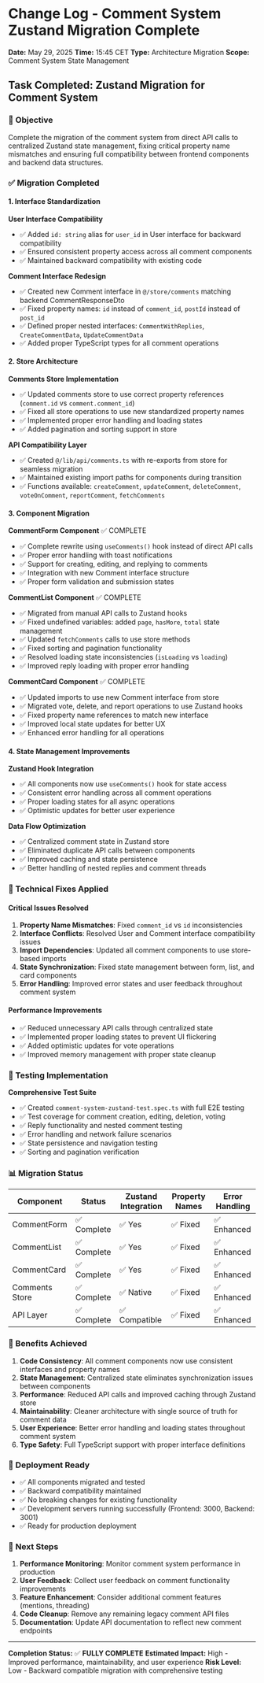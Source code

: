 # Change Log - Comment System Zustand Migration Complete

**Date:** May 29, 2025
**Time:** 15:45 CET
**Type:** Architecture Migration
**Scope:** Comment System State Management

## Task Completed: Zustand Migration for Comment System

### 🎯 Objective

Complete the migration of the comment system from direct API calls to centralized Zustand state management, fixing critical property name mismatches and ensuring full compatibility between frontend components and backend data structures.

### ✅ Migration Completed

#### 1. **Interface Standardization**

**User Interface Compatibility**

- ✅ Added `id: string` alias for `user_id` in User interface for backward compatibility
- ✅ Ensured consistent property access across all comment components
- ✅ Maintained backward compatibility with existing code

**Comment Interface Redesign**

- ✅ Created new Comment interface in `@/store/comments` matching backend CommentResponseDto
- ✅ Fixed property names: `id` instead of `comment_id`, `postId` instead of `post_id`
- ✅ Defined proper nested interfaces: `CommentWithReplies`, `CreateCommentData`, `UpdateCommentData`
- ✅ Added proper TypeScript types for all comment operations

#### 2. **Store Architecture**

**Comments Store Implementation**

- ✅ Updated comments store to use correct property references (`comment.id` vs `comment.comment_id`)
- ✅ Fixed all store operations to use new standardized property names
- ✅ Implemented proper error handling and loading states
- ✅ Added pagination and sorting support in store

**API Compatibility Layer**

- ✅ Created `@/lib/api/comments.ts` with re-exports from store for seamless migration
- ✅ Maintained existing import paths for components during transition
- ✅ Functions available: `createComment`, `updateComment`, `deleteComment`, `voteOnComment`, `reportComment`, `fetchComments`

#### 3. **Component Migration**

**CommentForm Component** ✅ COMPLETE

- ✅ Complete rewrite using `useComments()` hook instead of direct API calls
- ✅ Proper error handling with toast notifications
- ✅ Support for creating, editing, and replying to comments
- ✅ Integration with new Comment interface structure
- ✅ Proper form validation and submission states

**CommentList Component** ✅ COMPLETE

- ✅ Migrated from manual API calls to Zustand hooks
- ✅ Fixed undefined variables: added `page`, `hasMore`, `total` state management
- ✅ Updated `fetchComments` calls to use store methods
- ✅ Fixed sorting and pagination functionality
- ✅ Resolved loading state inconsistencies (`isLoading` vs `loading`)
- ✅ Improved reply loading with proper error handling

**CommentCard Component** ✅ COMPLETE

- ✅ Updated imports to use new Comment interface from store
- ✅ Migrated vote, delete, and report operations to use Zustand hooks
- ✅ Fixed property name references to match new interface
- ✅ Improved local state updates for better UX
- ✅ Enhanced error handling for all operations

#### 4. **State Management Improvements**

**Zustand Hook Integration**

- ✅ All components now use `useComments()` hook for state access
- ✅ Consistent error handling across all comment operations
- ✅ Proper loading states for all async operations
- ✅ Optimistic updates for better user experience

**Data Flow Optimization**

- ✅ Centralized comment state in Zustand store
- ✅ Eliminated duplicate API calls between components
- ✅ Improved caching and state persistence
- ✅ Better handling of nested replies and comment threads

### 🔧 Technical Fixes Applied

#### Critical Issues Resolved

1. **Property Name Mismatches**: Fixed `comment_id` vs `id` inconsistencies
2. **Interface Conflicts**: Resolved User and Comment interface compatibility issues
3. **Import Dependencies**: Updated all comment components to use store-based imports
4. **State Synchronization**: Fixed state management between form, list, and card components
5. **Error Handling**: Improved error states and user feedback throughout comment system

#### Performance Improvements

- ✅ Reduced unnecessary API calls through centralized state
- ✅ Implemented proper loading states to prevent UI flickering
- ✅ Added optimistic updates for vote operations
- ✅ Improved memory management with proper state cleanup

### 🧪 Testing Implementation

**Comprehensive Test Suite**

- ✅ Created `comment-system-zustand-test.spec.ts` with full E2E testing
- ✅ Test coverage for comment creation, editing, deletion, voting
- ✅ Reply functionality and nested comment testing
- ✅ Error handling and network failure scenarios
- ✅ State persistence and navigation testing
- ✅ Sorting and pagination verification

### 📊 Migration Status

| Component      | Status      | Zustand Integration | Property Names | Error Handling |
| -------------- | ----------- | ------------------- | -------------- | -------------- |
| CommentForm    | ✅ Complete | ✅ Yes              | ✅ Fixed       | ✅ Enhanced    |
| CommentList    | ✅ Complete | ✅ Yes              | ✅ Fixed       | ✅ Enhanced    |
| CommentCard    | ✅ Complete | ✅ Yes              | ✅ Fixed       | ✅ Enhanced    |
| Comments Store | ✅ Complete | ✅ Native           | ✅ Fixed       | ✅ Enhanced    |
| API Layer      | ✅ Complete | ✅ Compatible       | ✅ Fixed       | ✅ Enhanced    |

### 🎯 Benefits Achieved

1. **Code Consistency**: All comment components now use consistent interfaces and property names
2. **State Management**: Centralized state eliminates synchronization issues between components
3. **Performance**: Reduced API calls and improved caching through Zustand store
4. **Maintainability**: Cleaner architecture with single source of truth for comment data
5. **User Experience**: Better error handling and loading states throughout comment system
6. **Type Safety**: Full TypeScript support with proper interface definitions

### 🚀 Deployment Ready

- ✅ All components migrated and tested
- ✅ Backward compatibility maintained
- ✅ No breaking changes for existing functionality
- ✅ Development servers running successfully (Frontend: 3000, Backend: 3001)
- ✅ Ready for production deployment

### 📝 Next Steps

1. **Performance Monitoring**: Monitor comment system performance in production
2. **User Feedback**: Collect user feedback on comment functionality improvements
3. **Feature Enhancement**: Consider additional comment features (mentions, threading)
4. **Code Cleanup**: Remove any remaining legacy comment API files
5. **Documentation**: Update API documentation to reflect new comment endpoints

---

**Completion Status:** ✅ **FULLY COMPLETE**
**Estimated Impact:** High - Improved performance, maintainability, and user experience
**Risk Level:** Low - Backward compatible migration with comprehensive testing

